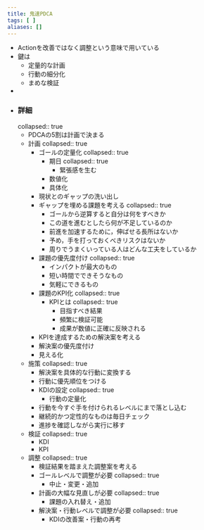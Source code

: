 ```yaml
---
title: 鬼速PDCA
tags: [ ]
aliases: []
---
```


- Actionを改善ではなく調整という意味で用いている
- 鍵は
	- 定量的な計画
	- 行動の細分化
	- まめな検証
-
- ### 詳細
  collapsed:: true
	- PDCAの5割は計画で決まる
	- 計画
	  collapsed:: true
		- ゴールの定量化
		  collapsed:: true
			- 期日
			  collapsed:: true
				- 緊張感を生む
			- 数値化
			- 具体化
		- 現状とのギャップの洗い出し
		- ギャップを埋める課題を考える
		  collapsed:: true
			- ゴールから逆算すると自分は何をすべきか
			- この道を進むとしたら何が不足しているのか
			- 前進を加速するために，伸ばせる長所はないか
			- 予め，手を打っておくべきリスクはないか
			- 周りでうまくいっている人はどんな工夫をしているか
		- 課題の優先度付け
		  collapsed:: true
			- インパクトが最大のもの
			- 短い時間でできそうなもの
			- 気軽にできるもの
		- 課題のKPI化
		  collapsed:: true
			- KPIとは
			  collapsed:: true
				- 目指すべき結果
				- 頻繁に検証可能
				- 成果が数値に正確に反映される
		- KPIを達成するための解決案を考える
		- 解決案の優先度付け
		- 見える化
	- 施策
	  collapsed:: true
		- 解決案を具体的な行動に変換する
		- 行動に優先順位をつける
		- KDIの設定
		  collapsed:: true
			- 行動の定量化
		- 行動を今すぐ手を付けられるレベルにまで落とし込む
		- 継続的かつ定性的なものは毎日チェック
		- 進捗を確認しながら実行に移す
	- 検証
	  collapsed:: true
		- KDI
		- KPI
	- 調整
	  collapsed:: true
		- 検証結果を踏まえた調整案を考える
		- ゴールレベルで調整が必要
		  collapsed:: true
			- 中止・変更・追加
		- 計画の大幅な見直しが必要
		  collapsed:: true
			- 課題の入れ替え・追加
		- 解決案・行動レベルで調整が必要
		  collapsed:: true
			- KDIの改善案・行動の再考